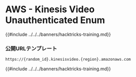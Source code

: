 # AWS - Kinesis Video Unauthenticated Enum

{{#include ../../../banners/hacktricks-training.md}}

### 公開URLテンプレート
```
https://{random_id}.kinesisvideo.{region}.amazonaws.com
```
{{#include ../../../banners/hacktricks-training.md}}
